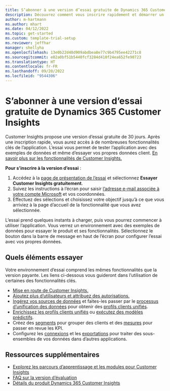 ```yaml
---
title: S’abonner à une version d’essai gratuite de Dynamics 365 Customer Insights
description: Découvrez comment vous inscrire rapidement et démarrer un essai gratuit de Customer Insights. Explorez l’application et trouvez des ressources d’apprentissage supplémentaires.
author: m-hartmann
ms.author: mhart
ms.date: 04/12/2022
ms.topic: get-started
ms.custom: template-trial-setup
ms.reviewer: jeffhar
manager: shellyha
ms.openlocfilehash: 13e0b22d40d909abdbea8e77c9b4795ee42271c8
ms.sourcegitcommit: e02a0bf51b5440fcf3284d410f24ea652fe90723
ms.translationtype: HT
ms.contentlocale: fr-FR
ms.lasthandoff: 09/20/2022
ms.locfileid: "9544306"
---
```

# <a name="sign-up-for-a-free-dynamics-365-customer-insights-trial"></a>S’abonner à une version d’essai gratuite de Dynamics 365 Customer Insights

Customer Insights propose une version d’essai gratuite de 30 jours. Après une inscription rapide, vous aurez accès à de nombreuses fonctionnalités clés de l’application. L’essai vous permet de tester l’application avec des exemples de données et même d’essayer vos propres données client. [En savoir plus sur les fonctionnalités de Customer Insights.](overview.md)

**Pour s’inscrire à la version d’essai** :

1. Accédez à la [page de présentation de l’essai](https://dynamics.microsoft.com/ai/customer-insights/) et sélectionnez **Essayer Customer Insights gratuitement**.
1. Suivez les instructions à l’écran pour saisir [l’adresse e-mail associée à votre compte Microsoft](https://support.microsoft.com/windows/what-is-a-microsoft-account-4a7c48e9-ff5a-e9c6-5a5c-1a57d66c3bfa) et vos coordonnées.
1. Effectuez des sélections et choisissez votre objectif jusqu’à ce que vous arriviez à la page d’accueil de la fonctionnalité que vous avez sélectionnée.

L’essai prend quelques instants à charger, puis vous pourrez commencer à utiliser l’application. Vous verrez un environnement avec des exemples de données pour essayer le produit et ses fonctionnalités. Sélectionnez le bouton dans la barre de message en haut de l’écran pour configurer l’essai avec vos propres données.

## <a name="what-to-try"></a>Quels éléments essayer

Votre environnement d’essai comprend les mêmes fonctionnalités que la version payante. Les liens ci-dessous vous guideront dans l’utilisation de certaines des fonctionnalités clés.

- [Mise en route de Customer Insights.](get-started.md)
- [Ajoutez plus d’utilisateurs et attribuez des autorisations.](permissions.md)
- [Ingérez vos sources de données](data-sources.md) et faites-les passer par le [processus d’unification des données](data-unification.md) pour obtenir des [profils clients unifiés](customer-profiles.md).
- [Enrichissez les profils clients unifiés](enrichment-hub.md) ou [exécutez des modèles prédictifs](predictions-overview.md).
- Créez des [segments](segments.md) pour grouper des clients et des [mesures](measures.md) pour passer en revue les KPI.
- Configurez les [connexions](connections.md) et les [exportations](export-destinations.md) pour traiter des sous-ensembles de vos données dans d’autres applications.

## <a name="additional-resources"></a>Ressources supplémentaires

- [Explorez les parcours d’apprentissage et les modules pour Customer Insights](/training/browse/?products=dynamics-cust-insights)
- [FAQ sur la version d’évaluation](trial-faq.md)
- [Détails du produit Dynamics 365 Customer Insights](https://dynamics.microsoft.com/ai/customer-insights/)
